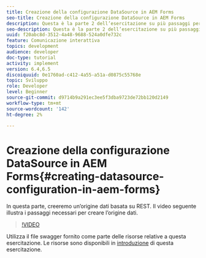```yaml
---
title: Creazione della configurazione DataSource in AEM Forms
seo-title: Creazione della configurazione DataSource in AEM Forms
description: Questa è la parte 2 dell’esercitazione su più passaggi per la creazione del primo documento di comunicazione interattiva. In questa parte, creeremo un’origine dati basata su REST.  Il video seguente illustra i passaggi necessari per creare l’origine dati.
seo-description: Questa è la parte 2 dell’esercitazione su più passaggi per la creazione del primo documento di comunicazione interattiva. In questa parte, creeremo un’origine dati basata su REST.  Il video seguente illustra i passaggi necessari per creare l’origine dati.
uuid: f20abc8d-3512-4a48-9688-524a0dfe732c
feature: Comunicazione interattiva
topics: development
audience: developer
doc-type: tutorial
activity: implement
version: 6.4,6.5
discoiquuid: 0e1760ad-c412-4a55-a51a-d0875c55768e
topic: Sviluppo
role: Developer
level: Beginner
source-git-commit: d9714b9a291ec3ee5f3dba9723de72bb120d2149
workflow-type: tm+mt
source-wordcount: '142'
ht-degree: 2%

---
```



# Creazione della configurazione DataSource in AEM Forms{#creating-datasource-configuration-in-aem-forms}

In questa parte, creeremo un’origine dati basata su REST.  Il video seguente illustra i passaggi necessari per creare l’origine dati.

>[!VIDEO](https://video.tv.adobe.com/v/22344/?quality=9&learn=on)

Utilizza il file swagger fornito come parte delle risorse relative a questa esercitazione. Le risorse sono disponibili in [introduzione](introduction.md) di questa esercitazione.

